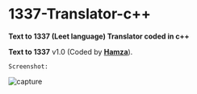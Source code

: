 # 1337-Translator-c++

**Text to 1337 (Leet language) Translator coded in c++**

**Text to 1337** v1.0 (Coded by **[Hamza](https://www.facebook.com/Itz47)**).

<pre><code>Screenshot:</code></pre>
![capture](https://user-images.githubusercontent.com/41049346/42733280-1e660264-8848-11e8-8a7c-5cc5e4a33495.JPG)
